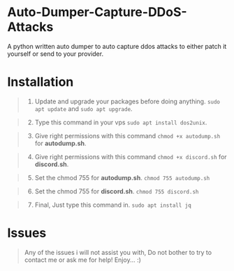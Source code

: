 # Auto-Dumper-Capture-DDoS-Attacks
A python written auto dumper to auto capture ddos attacks to either patch it yourself or send to your provider.

# Installation

> 1. Update and upgrade your packages before doing anything. ```sudo apt update``` and ```sudo apt upgrade```.

> 2. Type this command in your vps ```sudo apt install dos2unix```.

> 3. Give right permissions with this command ```chmod +x autodump.sh``` for **autodump.sh**.

> 4. Give right permissions with this command ```chmod +x discord.sh``` for **discord.sh**.

> 5. Set the chmod 755 for **autodump.sh**. ```chmod 755 autodump.sh```

> 6. Set the chmod 755 for **discord.sh**. ```chmod 755 discord.sh```

> 7. Final, Just type this command in. ```sudo apt install jq```

# Issues

> Any of the issues i will not assist you with, Do not bother to try to contact me or ask me for help! Enjoy... :)
